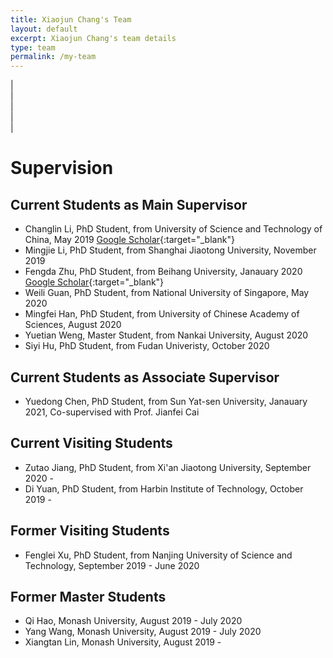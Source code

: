 ```yaml
---
title: Xiaojun Chang's Team
layout: default
excerpt: Xiaojun Chang's team details
type: team
permalink: /my-team
---
```


| <a href="mailto:cxj273@gmail.com" target="_blank" style="text-align:center; display:block"><i class="fa fa-envelope ai-3x"></i></a> | <a href="{{ site.google_scholar_url }}" target="_blank" style="text-align:center; display:block"><i class="fa fa-google ai-3x"></i></a> | <a href="https://linkedin.com/in/{{ site.linkedin_username }}" target="_blank" style="text-align:center; display:block"><i class="fa fa-linkedin ai-3x"></i></a> | <a href="https://research.monash.edu/en/persons/xiaojun-chang" target="_blank" style="text-align:center; display:block"><i class="fa fa-graduation-cap ai-3x"></i></a> |

<div markdown="1" class="contact">

# Supervision

## Current Students as Main Supervisor
- Changlin Li, PhD Student, from University of Science and Technology of China, May 2019 [Google Scholar](http://scholar.google.com/citations?user=RLAgwBkAAAAJ&hl=en){:target="_blank"}
- Mingjie Li, PhD Student, from Shanghai Jiaotong University, November 2019
- Fengda Zhu, PhD Student, from Beihang University, Janauary 2020 [Google Scholar](http://scholar.google.com/citations?user=MUNpAQIAAAAJ&hl=en){:target="_blank"}
- Weili Guan, PhD Student, from National University of Singapore, May 2020
- Mingfei Han, PhD Student, from University of Chinese Academy of Sciences, August 2020
- Yuetian Weng, Master Student, from Nankai University, August 2020
- Siyi Hu, PhD Student, from Fudan Univeristy, October 2020

## Current Students as Associate Supervisor
- Yuedong Chen, PhD Student, from Sun Yat-sen University, Janauary 2021, Co-supervised with Prof. Jianfei Cai

## Current Visiting Students
- Zutao Jiang, PhD Student, from Xi'an Jiaotong University, September 2020 -
- Di Yuan, PhD Student, from Harbin Institute of Technology, October 2019 -

## Former Visiting Students
- Fenglei Xu, PhD Student, from Nanjing University of Science and Technology, September 2019 - June 2020

## Former Master Students
- Qi Hao, Monash University, August 2019 - July 2020
- Yang Wang, Monash University, August 2019 - July 2020
- Xiangtan Lin, Monash University, August 2019 -

</div>
